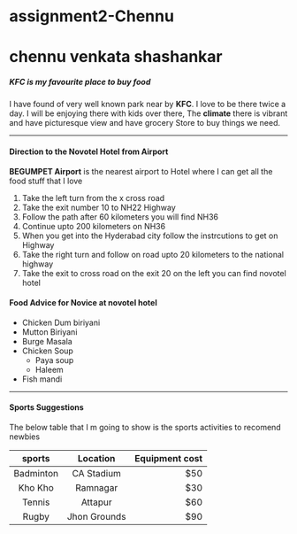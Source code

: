 # assignment2-Chennu
# chennu venkata shashankar
##### KFC is my favourite place to buy food

I have found of very well known park near by **KFC**. I love to be there twice a day. I will be enjoying there with kids over there, The **climate** there is vibrant and have picturesque view and have grocery Store to buy things we need.

---

#### Direction to the Novotel Hotel  from Airport

**BEGUMPET Airport** is the nearest airport to Hotel where I can get all the food stuff that I love

1. Take the left turn from the x cross road
2. Take the exit number 10 to NH22 Highway
3. Follow the path after 60 kilometers you will find NH36
4. Continue upto 200 kilometers on NH36
5. When you get into the Hyderabad city follow the instrcutions to get on Highway 
6. Take the right turn and follow on road upto 20 kilometers to the national highway
7. Take the exit to cross road on the exit 20 on the left you can find novotel hotel

#### Food Advice for Novice at novotel hotel
* Chicken Dum biriyani
* Mutton Biriyani
* Burge Masala
* Chicken Soup
  * Paya soup
  * Haleem 
* Fish mandi

---

#### Sports Suggestions

The below table that I m going to show is the sports activities to recomend newbies 

| sports | Location | Equipment cost |
|:------:|:--------:|---------------:|
|Badminton| CA Stadium| $50 |
|Kho Kho| Ramnagar| $30|
|Tennis|Attapur|$60|
|Rugby|Jhon Grounds|$90|

